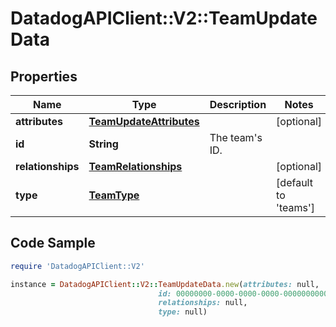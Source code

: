 # DatadogAPIClient::V2::TeamUpdateData

## Properties

Name | Type | Description | Notes
------------ | ------------- | ------------- | -------------
**attributes** | [**TeamUpdateAttributes**](TeamUpdateAttributes.md) |  | [optional] 
**id** | **String** | The team&#39;s ID. | 
**relationships** | [**TeamRelationships**](TeamRelationships.md) |  | [optional] 
**type** | [**TeamType**](TeamType.md) |  | [default to &#39;teams&#39;]

## Code Sample

```ruby
require 'DatadogAPIClient::V2'

instance = DatadogAPIClient::V2::TeamUpdateData.new(attributes: null,
                                 id: 00000000-0000-0000-0000-000000000000,
                                 relationships: null,
                                 type: null)
```



